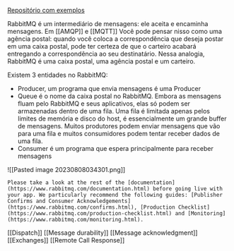 [Repositório com exemplos](https://github.com/GahBarbosa/RabbitMQ-node/tree/main/Hello%20World)

RabbitMQ é um intermediário de mensagens: ele aceita e encaminha mensagens. Em [[AMQP]] e [[MQTT]] Você pode pensar nisso como uma agência postal: quando você coloca a correspondência que deseja postar em uma caixa postal, pode ter certeza de que o carteiro acabará entregando a correspondência ao seu destinatário. Nessa analogia, RabbitMQ é uma caixa postal, uma agência postal e um carteiro.

Existem 3 entidades no RabbitMQ:
- Producer, um programa que envia mensagens é uma Producer
- Queue é o nome da caixa postal no RabbitMQ. Embora as mensagens fluam pelo RabbitMQ e seus aplicativos, elas só podem ser armazenadas dentro de uma fila. Uma fila é limitada apenas pelos limites de memória e disco do host, é essencialmente um grande buffer de mensagens. Muitos produtores podem enviar mensagens que vão para uma fila e muitos consumidores podem tentar receber dados de uma fila.
- Consumer é um programa que espera principalmente para receber mensagens

![[Pasted image 20230808034301.png]]

	Please take a look at the rest of the [documentation](https://www.rabbitmq.com/documentation.html) before going live with your app. We particularly recommend the following guides: [Publisher Confirms and Consumer Acknowledgements](https://www.rabbitmq.com/confirms.html), [Production Checklist](https://www.rabbitmq.com/production-checklist.html) and [Monitoring](https://www.rabbitmq.com/monitoring.html).



[[Dispatch]]
[[Message durability]]
[[Message acknowledgment]]
[[Exchanges]]
[[Remote Call Response]]